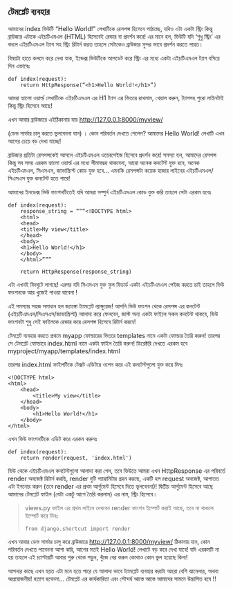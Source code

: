 ## টেমপ্লেট ব্যবহার

আমাদের index ভিউটি “Hello World!” লেখাটিকে রেসপন্স হিসেবে পাঠাচ্ছে, যদিও এটা একটা স্ট্রিং কিন্তু ব্রাউজার এটাকে এইচটিএমএল (HTML) হিসেবেই রেন্ডার বা প্রদর্শন করে! এর মানে হল, ভিউটি যদি ‘শুধু স্ট্রিং’ এর বদলে এইচটিএমএল ট্যাগ সহ স্ট্রিং রিটার্ন করত তাহলে সেটাকেও ব্রাউজার সুন্দর ভাবে প্রদর্শন করতে পারত।

বিষয়টা হাতে কলমে করে দেখা যাক, ইন্ডেক্স ভিউটিকে আপডেট করে স্ট্রিং এর মধ্যে একটা এইচটিএমএল ট্যাগ বসিয়ে দিন এভাবেঃ

    def index(request):
        return HttpResponse(“<h1>Hello World!</h1>”)

আমরা হ্যালো ওয়ার্ল্ড লেখাটিকে এইচটিএমএল এর H1 ট্যাগ এর ভিতরে রাখলাম, খেয়াল করুন, ট্যাগসহ পুরো লাইনটাই কিন্তু স্ট্রিং হিসেবে আছে!

এখন আবার ব্রাউজারে এইঠিকানায় যায়
 http://127.0.0.1:8000/myview/ 

(ডেভ সার্ভার চালু করতে ভুলবেননা যান) । কোন পরিবর্তন দেখতে পেলেন? আমাদের Hello World! লেখাটি এখন আগের চেয়ে বড় দেখা যাচ্ছে!

ব্রাউজার প্রতিটা রেসপন্সকেই আসলে এইচটিএমএল ওয়েবপেইজ হিসেবে প্রদর্শন করে! সমস্যা হল,  আমাদের রেসপন্স কিন্তু সব সময় এরকম হ্যালো ওয়ার্ল্ড এর মধ্যে সীমাবদ্ধয় থাকবেনা, আরো অনেক কনটেন্ট যুক্ত হবে, অনেক এইচটিএমএল, সিএসএস, জাভাস্ক্রিপ্ট কোড যুক্ত হবে... এমনকি রেসপন্সটা কয়েক হাজার লাইনের এইচটিএমএল/সিএসএস যুক্ত কনটেন্ট হতে পারে! 

আমাদের ইনডেক্স ভিউ ফাংশনটিতেই যদি আমরা সম্পুর্ন এইচটিএমএল কোড যুক্ত করি তাহলে সেটা এরকম হবেঃ

    def index(request):
        response_string = “““<!DOCTYPE html>
        <html>
        <head>
        <title>My view</title>
        </head>
        <body>
        <h1>Hello World!</h1>
        </body>
        </html>”””
        
        return HttpResponse(response_string)

এটা এখনই বিদঘুটে লাগছে! এরপর যদি সিএসএস যুক্ত ফুল ফিচার্ড একটা এইচটিএমএল পেইজ করতে চাই তাহলে ভিউ ফাংশনকে আর খুজেই পাওয়া যাবেনা ! 

এই সমস্যার সহজ সমাধান হল জ্যাঙ্গো ট্যামপ্লেট ল্যাঙ্গুয়েজ! আপনি ভিউ ফাংশন থেকে রেসপন্স এর কনটেন্ট (এইচটিএমএল/সিএসএস/জাভাস্ক্রিপ্ট) আলাদা  করে ফেলবেন, জাস্ট অন্য একটা ফাইলে সকল কনটেন্ট থাকবে, ভিউ ফাংশনটা শুধু সেই ফাইলকে রেন্ডার করে রেসপন্স হিসেবে রিটার্ন করবে!

টেমপ্লেট ব্যবহার করতে প্রথমে myapp ফোল্ডারের ভিতরে templates নামে একটা ফোল্ডার তৈরি করুন! তারপর সে টেমপ্লেট ফোল্ডারে index.html নামে একটা ফাইল তৈরি করুন! ডিরেক্টরি দেখতে এরকম হবে myproject/myapp/templates/index.html

তারপর index.html ফাইলটিকে টেক্সট এডিটরে ওপেন করে এই কনটেন্টগুলো যুক্ত করে দিনঃ

    <!DOCTYPE html>
    <html>
        <head>
            <title>My view</title>
        </head>
        <body>
            <h1>Hello World!</h1>
        </body>
    </html>


এখন ভিউ ফাংশনটিকে এডিট করে এরকম করুনঃ

    def index(request):
        return render(request, 'index.html')

ভিউ থেকে এইচটিএমএল কনটেন্টগুলো আলাদা করা গেল, তবে ভিউতে আমরা এখন HttpResponse এর পরিবর্তে render অবজেক্ট রিটার্ন করছি, render দুটি প্যারামিটার গ্রহন করছে, একটি হল request অবজেক্ট, আপাতত এটা ইগনোর করুন (তবে render এর প্রথম আর্গুমেন্ট হিসেবে দিতে ভুলবেননা)! দ্বিতীয় আর্গুমেন্ট হিসেবে আছে আমাদের টেমপ্লেট ফাইল (যেটা একটু আগে তৈরি করলাম) এর নাম, স্ট্রিং হিসেবে।

> views.py ফাইল এর প্রথম লাইনে দেখবেন render ফাংশন ইম্পোর্ট করাই আছে, তবে না থাকলে ইম্পোর্ট করে নিনঃ
> 
>     from django.shortcut import render

এখন আবার ডেভ সার্ভার চালু করে ব্রাউজারে http://127.0.0.1:8000/myview/ ঠিকানায় যান, কোন পরিবর্তন দেখতে পাবেননা আশা করি, আগের মতই Hello World! লেখাটে বড় করে দেখা যাবে! যদি এরকমটি না হয় তাহলে এই চ্যাপ্টারটি আবার শুরু থেকে পড়ুন, খুঁজে বের করুন কোথাও কোন ভুল হয়েছে কিনা!

আপনার কাছে এখন হয়ত এটা মনে হতে পারে যে আলাদা ভাবে ট্যামপ্লেট ব্যবহার করাটা আরো বেশি ঝামেলার, অথবা অপ্রয়োজনীয়! হতাশ হবেননা... টেমপ্লেট এর কার্যকারিতা এবং সৌন্দর্য আস্তে আস্তে আমাদের সামনে উদ্ভাসিত হবে !!
